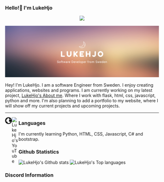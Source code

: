 ### Hello!👋 I'm LukeHjo
<div align="center">
  <a href="https://lukehjo.rocks/" target="_blank">
    <img src="./assets/githubportfolio.gif">
  </a>
</div>

![intro](./assets/LukeHjo.png)


Hey! I'm LukeHjo. I am a software Engineer from Sweden. I enjoy creating applications, websites and programs.
I am currently working on my latest project, [LukeHjo's About me](https://lukehjo.rocks). Where I work with flask, html, css, javascript, python and more.
I'm also planning to add a portfolio to my website, where I will show off my current projects and upcoming projects.

---

[<img align="left" alt="LukeHjo's Portfolio" width="22px" src="https://raw.githubusercontent.com/iconic/open-iconic/master/svg/globe.svg" />](https://lukehjo.rocks/)
[<img align="left" alt="LukeHjo's YouTube" width="22px" src="https://cdn.jsdelivr.net/npm/simple-icons@v3/icons/youtube.svg" />](https://www.youtube.com/channel/UC_-YAH9OBLVVWom_wV4HHxw)



### Languages 

I'm currently learning Python, HTML, CSS, Javascript, C# and bootstrap.

### Github Statistics

![LukeHjo's Github stats](https://github-readme-stats.vercel.app/api?username=luke-beep&show_icons=true&theme=radical)
![LukeHjo's Top languages](https://github-readme-stats.vercel.app/api/top-langs/?username=luke-beep&theme=radical)


### Discord Information

